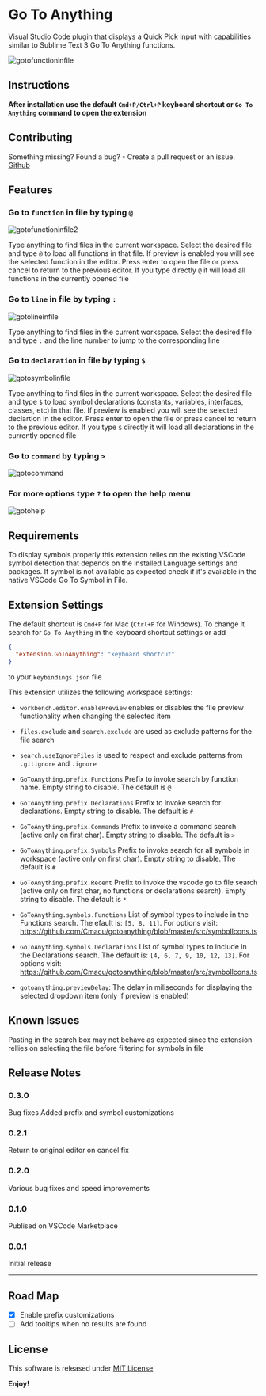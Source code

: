 # Go To Anything

Visual Studio Code plugin that displays a Quick Pick input with capabilities similar to Sublime Text 3 Go To Anything functions.

![gotofunctioninfile](/img/goto_file_function.gif)

## Instructions

**After installation use the default `Cmd+P/Ctrl+P` keyboard shortcut or `Go To Anything` command to open the extension**

## Contributing

Something missing? Found a bug? - Create a pull request or an issue.
[Github](https://github.com/Cmacu/gotoanything)

## Features

### Go to `function` in file by typing `@`

![gotofunctioninfile2](/img/goto_file_function2.gif)

Type anything to find files in the current workspace. Select the desired file and type `@` to load all functions in that file. If preview is enabled you will see the selected function in the editor. Press enter to open the file or press cancel to return to the previous editor.
If you type directly `@` it will load all functions in the currently opened file

### Go to `line` in file by typing `:`

![gotolineinfile](/img/goto_file_line.gif)

Type anything to find files in the current workspace. Select the desired file and type `:` and the line number to jump to the corresponding line

### Go to `declaration` in file by typing `$`

![gotosymbolinfile](/img/goto_file_class.gif)

Type anything to find files in the current workspace. Select the desired file and type `$` to load symbol declarations (constants, variables, interfaces, classes, etc) in that file. If preview is enabled you will see the selected declartion in the editor. Press enter to open the file or press cancel to return to the previous editor.
If you type `$` directly it will load all declarations in the currently opened file

### Go to `command` by typing `>`

![gotocommand](/img/goto_command.gif)

### For more options type `?` to open the help menu

![gotohelp](/img/goto_help.gif)

## Requirements

To display symbols properly this extension relies on the existing VSCode symbol detection that depends on the installed Language settings and packages. If symbol is not available as expected check if it's available in the native VSCode Go To Symbol in File.

## Extension Settings

The default shortcut is `Cmd+P` for Mac (`Ctrl+P` for Windows). To change it search for `Go To Anything` in the keyboard shortcut settings or add

```json
{
  "extension.GoToAnything": "keyboard shortcut"
}
```

to your `keybindings.json` file

This extension utilizes the following workspace settings:

- `workbench.editor.enablePreview` enables or disables the file preview functionality when changing the selected item
- `files.exclude` and `search.exclude` are used as exclude patterns for the file search
- `search.useIgnoreFiles` is used to respect and exclude patterns from `.gitignore` and `.ignore`

- `GoToAnything.prefix.Functions` Prefix to invoke search by function name. Empty string to disable. The default is `@`
- `GoToAnything.prefix.Declarations` Prefix to invoke search for declarations. Empty string to disable. The default is `#`
- `GoToAnything.prefix.Commands` Prefix to invoke a command search (active only on first char). Empty string to disable. The default is `>`
- `GoToAnything.prefix.Symbols` Prefix to invoke search for all symbols in workspace (active only on first char). Empty string to disable. The default is `#`
- `GoToAnything.prefix.Recent` Prefix to invoke the vscode go to file search (active only on first char, no functions or declarations search). Empty string to disable. The default is `*`

- `GoToAnything.symbols.Functions` List of symbol types to include in the Functions search. The efault is: `[5, 8, 11]`. For options visit: https://github.com/Cmacu/gotoanything/blob/master/src/symbolIcons.ts
- `GoToAnything.symbols.Declarations` List of symbol types to include in the Declarations search. The default is: `[4, 6, 7, 9, 10, 12, 13]`. For options visit: https://github.com/Cmacu/gotoanything/blob/master/src/symbolIcons.ts

- `gotoanything.previewDelay`: The delay in miliseconds for displaying the selected dropdown item (only if preview is enabled)

## Known Issues

Pasting in the search box may not behave as expected since the extension rellies on selecting the file before filtering for symbols in file

## Release Notes

### 0.3.0

Bug fixes
Added prefix and symbol customizations

### 0.2.1

Return to original editor on cancel fix

### 0.2.0

Various bug fixes and speed improvements

### 0.1.0

Publised on VSCode Marketplace

### 0.0.1

Initial release

---

<!--
## Working with Markdown

**Note:** You can author your README using Visual Studio Code. Here are some useful editor keyboard shortcuts:

- Split the editor (`Cmd+\` on macOS or `Ctrl+\` on Windows and Linux)
- Toggle preview (`Shift+CMD+V` on macOS or `Shift+Ctrl+V` on Windows and Linux)
- Press `Ctrl+Space` (Windows, Linux) or `Cmd+Space` (macOS) to see a list of Markdown snippets

### For more information

- [Visual Studio Code's Markdown Support](http://code.visualstudio.com/docs/languages/markdown)
- [Markdown Syntax Reference](https://help.github.com/articles/markdown-basics/)
-->

## Road Map

- [x] Enable prefix customizations
- [ ] Add tooltips when no results are found

## License

This software is released under [MIT License](http://www.opensource.org/licenses/mit-license.php)

**Enjoy!**
